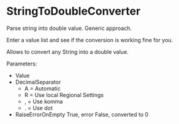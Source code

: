 # StringToDoubleConverter
Parse string into double value. Generic approach.

Enter a value list and see if the conversion is working fine for you.

Allows to convert any String into a double value.

Parameters:
- Value
- DecimalSeparator
  - A = Automatic
  - R = Use local Regional Settings
  - , = Use komma
  - . = Use dot
- RaiseErrorOnEmpty
  True, error
  False, converted to 0
